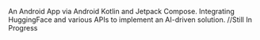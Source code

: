 An Android App via Android Kotlin and Jetpack Compose.
Integrating HuggingFace and various APIs to implement an AI-driven solution.
//Still In Progress 
